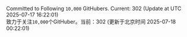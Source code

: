 Committed to Following `10,000` GitHubers. Current: <!-- FOLLOWING_COUNT -->302<!-- FOLLOWING_COUNT --> (Update at UTC <!-- LAST_UPDATED -->2025-07-17 16:22:01<!-- LAST_UPDATED -->)<br>
致力于关注`10,000`个GitHuber。当前：<!-- FOLLOWING_COUNT -->302<!-- FOLLOWING_COUNT --> (更新于北京时间 <!-- LAST_UPDATED_CST -->2025-07-18 00:22:01<!-- LAST_UPDATED_CST -->)
